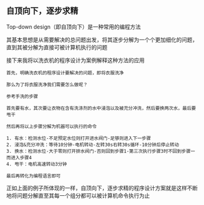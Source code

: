 **自顶向下，逐步求精**
---
Top-down design（即自顶向下）是一种常用的编程方法

其基本思想是从需要解决的总问题出发，将其逐步分解为一个个更加细化的问题，直到其被分解为直接可被计算机执行的问题

接下来我将以洗衣机的程序设计为案例解释这种方法的应用

    首先，明确洗衣机的程序设计要解决的问题，即将衣服洗净

    那么为了将衣服洗净我们需要怎么做呢？

    参考手洗的步骤
    
    首先要有水，其次要让衣物在含有洗涤剂的水中浸泡以及被充分冲洗，然后要换两次水，最后要甩干

    然后再将以上步骤分解为机器可以执行的命令

    1. 有水：检测水位-不足预定水位则打开进水阀门-足够则进入下一步骤
    2. 浸泡&充分冲洗：等待10分钟-电机转动-左转30s右转30s循环-10分钟后停止转动
    3. 换水：检测水位-大于零则打开排水阀门-否则回到步骤1-第三次执行步骤3时不回到步骤一而进入步骤4
    4. 甩干：电机高速转动3分钟

    最后再转化为编程语言即可

正如上面的例子所体现的一样，自顶向下，逐步求精的程序设计方案就是这样不断地将问题分解直至其每一个组分都可以被计算机命令执行为止